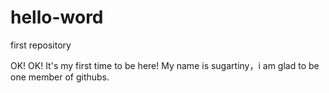 # hello-word
first repository

OK! OK! It's my first time to be here! My name is sugartiny，i am glad to be one member of githubs.
